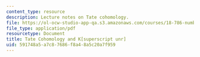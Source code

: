 ```yaml
---
content_type: resource
description: Lecture notes on Tate cohomology.
file: https://ol-ocw-studio-app-qa.s3.amazonaws.com/courses/18-786-number-theory-ii-class-field-theory-spring-2016/591748a5a7c87686f8a48a5c20a7f959_MIT18_786S16_lec14.pdf
file_type: application/pdf
resourcetype: Document
title: Tate Cohomology and K[superscript unr]
uid: 591748a5-a7c8-7686-f8a4-8a5c20a7f959
---
```

